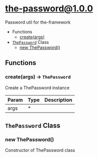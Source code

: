 # the-password@1.0.0

Password util for the-framework

+ Functions
  + [create(args)](#the-password-function-create)
+ [`ThePassword`](#the-password-classes) Class
  + [new ThePassword()](#the-password-classes-the-password-constructor)

## Functions

<a class='md-heading-link' name="the-password-function-create" ></a>

### create(args) -> `ThePassword`

Create a ThePassword instance

| Param | Type | Description |
| ----- | --- | -------- |
| args | * |  |



<a class='md-heading-link' name="the-password-classes"></a>

## `ThePassword` Class






<a class='md-heading-link' name="the-password-classes-the-password-constructor" ></a>

### new ThePassword()

Constructor of ThePassword class





